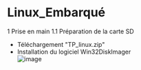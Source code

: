 # Linux_Embarqué
1 Prise en main
1.1 Préparation de la carte SD
- Téléchargement "TP_linux.zip"
- Installation du logiciel Win32DiskImager</br>
![image](https://github.com/Zardoke/Linux_Embarqu-/assets/144770542/e75ca148-d245-4117-b4bb-a6e32181ce9d)

